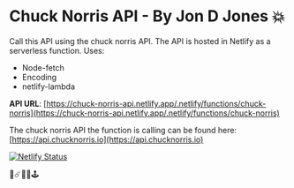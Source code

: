 # Chuck Norris API - By Jon D Jones 💥

Call this API using the chuck norris API.  The API is hosted in Netlify as a serverless function.    Uses:

- Node-fetch
- Encoding
- netlify-lambda

**API URL**: [https://chuck-norris-api.netlify.app/.netlify/functions/chuck-norris](https://chuck-norris-api.netlify.app/.netlify/functions/chuck-norris)

The chuck norris API the function is calling can be found here: [https://api.chucknorris.io](https://api.chucknorris.io)

[![Netlify Status](https://api.netlify.com/api/v1/badges/9869fe9e-1cf8-4766-9ad7-ce4738928d37/deploy-status)](https://app.netlify.com/sites/chuck-norris-api/deploys)

👾☄️👻👺🕹️
